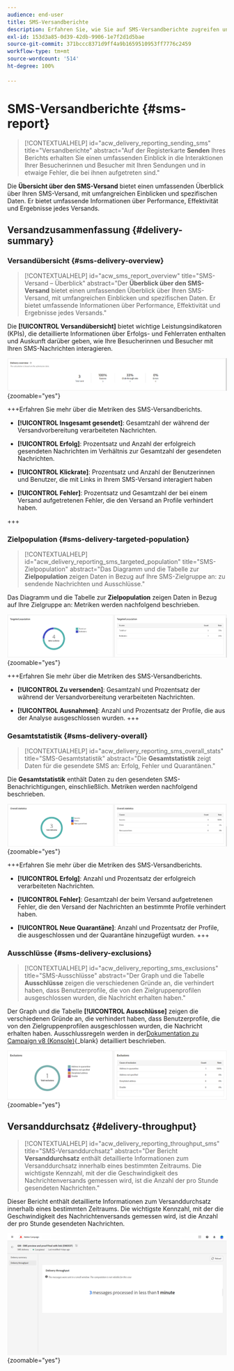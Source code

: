 ```yaml
---
audience: end-user
title: SMS-Versandberichte
description: Erfahren Sie, wie Sie auf SMS-Versandberichte zugreifen und diese verwenden können
exl-id: 153d3a85-0d39-42db-9906-1e7f2d1d5bae
source-git-commit: 371bccc8371d9ff4a9b1659510953ff7776c2459
workflow-type: tm+mt
source-wordcount: '514'
ht-degree: 100%

---
```


# SMS-Versandberichte {#sms-report}

>[!CONTEXTUALHELP]
>id="acw_delivery_reporting_sending_sms"
>title="Versandberichte"
>abstract="Auf der Registerkarte **Senden** Ihres Berichts erhalten Sie einen umfassenden Einblick in die Interaktionen Ihrer Besucherinnen und Besucher mit Ihren Sendungen und in etwaige Fehler, die bei ihnen aufgetreten sind."

Die **Übersicht über den SMS-Versand** bietet einen umfassenden Überblick über Ihren SMS-Versand, mit umfangreichen Einblicken und spezifischen Daten. Er bietet umfassende Informationen über Performance, Effektivität und Ergebnisse jedes Versands.

## Versandzusammenfassung {#delivery-summary}

### Versandübersicht {#sms-delivery-overview}

>[!CONTEXTUALHELP]
>id="acw_sms_report_overview"
>title="SMS-Versand – Überblick"
>abstract="Der **Überblick über den SMS-Versand** bietet einen umfassenden Überblick über Ihren SMS-Versand, mit umfangreichen Einblicken und spezifischen Daten. Er bietet umfassende Informationen über Performance, Effektivität und Ergebnisse jedes Versands."

Die **[!UICONTROL Versandübersicht]** bietet wichtige Leistungsindikatoren (KPIs), die detaillierte Informationen über Erfolgs- und Fehlerraten enthalten und Auskunft darüber geben, wie Ihre Besucherinnen und Besucher mit Ihren SMS-Nachrichten interagieren.

![](assets/reporting_sms_3.png){zoomable=&quot;yes&quot;}

+++Erfahren Sie mehr über die Metriken des SMS-Versandberichts.

* **[!UICONTROL Insgesamt gesendet]**: Gesamtzahl der während der Versandvorbereitung verarbeiteten Nachrichten.

* **[!UICONTROL Erfolg]**: Prozentsatz und Anzahl der erfolgreich gesendeten Nachrichten im Verhältnis zur Gesamtzahl der gesendeten Nachrichten.

* **[!UICONTROL Klickrate]**: Prozentsatz und Anzahl der Benutzerinnen und Benutzer, die mit Links in Ihrem SMS-Versand interagiert haben

* **[!UICONTROL Fehler]**: Prozentsatz und Gesamtzahl der bei einem Versand aufgetretenen Fehler, die den Versand an Profile verhindert haben.

+++

### Zielpopulation {#sms-delivery-targeted-population}

>[!CONTEXTUALHELP]
>id="acw_delivery_reporting_sms_targeted_population"
>title="SMS-Zielpopulation"
>abstract="Das Diagramm und die Tabelle zur **Zielpopulation** zeigen Daten in Bezug auf Ihre SMS-Zielgruppe an: zu sendende Nachrichten und Ausschlüsse."

Das Diagramm und die Tabelle zur **Zielpopulation** zeigen Daten in Bezug auf Ihre Zielgruppe an: Metriken werden nachfolgend beschrieben.

![](assets/reporting_sms_4.png){zoomable=&quot;yes&quot;}

+++Erfahren Sie mehr über die Metriken des SMS-Versandberichts.

* **[!UICONTROL Zu versenden]**: Gesamtzahl und Prozentsatz der während der Versandvorbereitung verarbeiteten Nachrichten.

* **[!UICONTROL Ausnahmen]**: Anzahl und Prozentsatz der Profile, die aus der Analyse ausgeschlossen wurden.
+++


### Gesamtstatistik {#sms-delivery-overall}

>[!CONTEXTUALHELP]
>id="acw_delivery_reporting_sms_overall_stats"
>title="SMS-Gesamtstatistik"
>abstract="Die **Gesamtstatistik** zeigt Daten für die gesendete SMS an: Erfolg, Fehler und Quarantänen."

Die **Gesamtstatistik** enthält Daten zu den gesendeten SMS-Benachrichtigungen, einschließlich. Metriken werden nachfolgend beschrieben.

![](assets/reporting_sms_5.png){zoomable=&quot;yes&quot;}

+++Erfahren Sie mehr über die Metriken des SMS-Versandberichts.

* **[!UICONTROL Erfolg]**: Anzahl und Prozentsatz der erfolgreich verarbeiteten Nachrichten.

* **[!UICONTROL Fehler]**: Gesamtzahl der beim Versand aufgetretenen Fehler, die den Versand der Nachrichten an bestimmte Profile verhindert haben.

* **[!UICONTROL Neue Quarantäne]**: Anzahl und Prozentsatz der Profile, die ausgeschlossen und der Quarantäne hinzugefügt wurden.
+++

### Ausschlüsse {#sms-delivery-exclusions}

>[!CONTEXTUALHELP]
>id="acw_delivery_reporting_sms_exclusions"
>title="SMS-Ausschlüsse"
>abstract="Der Graph und die Tabelle **Ausschlüsse** zeigen die verschiedenen Gründe an, die verhindert haben, dass Benutzerprofile, die von den Zielgruppenprofilen ausgeschlossen wurden, die Nachricht erhalten haben."

Der Graph und die Tabelle **[!UICONTROL Ausschlüsse]** zeigen die verschiedenen Gründe an, die verhindert haben, dass Benutzerprofile, die von den Zielgruppenprofilen ausgeschlossen wurden, die Nachricht erhalten haben. Ausschlussregeln werden in der[Dokumentation zu Campaign v8 (Konsole)](https://experienceleague.adobe.com/docs/campaign/campaign-v8/send/failures/delivery-failures.html?lang=de#sms-quarantines){_blank} detailliert beschrieben.

![](assets/reporting_sms_6.png){zoomable=&quot;yes&quot;}

## Versanddurchsatz {#delivery-throughput}

>[!CONTEXTUALHELP]
>id="acw_delivery_reporting_throughput_sms"
>title="SMS-Versanddurchsatz"
>abstract="Der Bericht **Versanddurchsatz** enthält detaillierte Informationen zum Versanddurchsatz innerhalb eines bestimmten Zeitraums. Die wichtigste Kennzahl, mit der die Geschwindigkeit des Nachrichtenversands gemessen wird, ist die Anzahl der pro Stunde gesendeten Nachrichten."

Dieser Bericht enthält detaillierte Informationen zum Versanddurchsatz innerhalb eines bestimmten Zeitraums. Die wichtigste Kennzahl, mit der die Geschwindigkeit des Nachrichtenversands gemessen wird, ist die Anzahl der pro Stunde gesendeten Nachrichten.

![](assets/reporting_sms_2.png){zoomable=&quot;yes&quot;}
